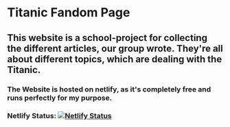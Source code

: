 # Titanic Fandom Page

## This website is a school-project for collecting the different articles, our group wrote. They're all about different topics, which are dealing with the Titanic.

### The Website is hosted on netlify, as it's completely free and runs perfectly for my purpose.
### Netlify Status: [![Netlify Status](https://api.netlify.com/api/v1/badges/abd8d21f-b1fe-45d9-a1ac-ef55c4d38e90/deploy-status)](https://app.netlify.com/sites/dif-website/deploys)
